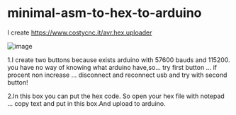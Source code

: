 # minimal-asm-to-hex-to-arduino

I create https://www.costycnc.it/avr.hex.uploader

![image](https://github.com/costycnc/minimal-asm-to-hex-to-arduino/assets/3405110/aad6170d-b068-48ea-8ce0-eca87676716d)

1.I create two buttons because exists arduino with 57600 bauds and 115200. you have no way of knowing what arduino have,so... try first button ... if procent non increase ... disconnect and reconnect usb and try with second button!


2.In this box you can put the hex code. So open your hex file with notepad ... copy text and put in this box.And upload to arduino.


       
